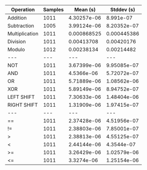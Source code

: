 Operation | Samples | Mean (s) | Stddev (s) |
 ---| --- | --- | --- |
| Addition | 1011 | 4.30257e-06 | 8.991e-07 |
| Subtraction | 1005 | 3.99124e-06 | 8.20352e-07 |
| Multiplication | 1011 | 0.000868525 | 0.000445386 |
| Division | 1011 | 0.00413708 | 0.00420176 |
| Modulo | 1012 | 0.00238134 | 0.00214482 |
 ---| --- | --- | --- |
| NOT | 1011 | 3.67399e-06 | 9.95085e-07 |
| AND | 1011 | 4.5366e-06 | 5.72072e-07 |
| OR | 1011 | 5.71889e-06 | 1.08562e-06 |
| XOR | 1011 | 5.89149e-06 | 8.94752e-07 |
| LEFT SHIFT | 1011 | 7.30633e-06 | 1.48404e-06 |
| RIGHT SHIFT | 1011 | 1.31909e-06 | 1.97415e-07 |
 ---| --- | --- | --- |
| == | 1011 | 2.37428e-06 | 4.51956e-07 |
| != | 1011 | 2.38803e-06 | 7.85001e-07 |
| > | 1011 | 2.38813e-06 | 4.55125e-07 |
| < | 1011 | 2.44144e-06 | 4.3544e-07 |
| >= | 1011 | 3.26429e-06 | 1.02579e-06 |
| <= | 1011 | 3.3274e-06 | 1.25154e-06 |
